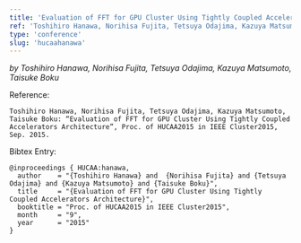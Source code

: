 ```yaml
---
title: 'Evaluation of FFT for GPU Cluster Using Tightly Coupled Accelerators Architecture'
ref: 'Toshihiro Hanawa, Norihisa Fujita, Tetsuya Odajima, Kazuya Matsumoto, Taisuke Boku: “Evaluation of FFT for GPU Cluster Using Tightly Coupled Accelerators Architecture”, Proc. of HUCAA2015 in IEEE Cluster2015, Sep. 2015.'
type: 'conference'
slug: 'hucaahanawa'
---
```


*by Toshihiro Hanawa, Norihisa Fujita, Tetsuya Odajima, Kazuya Matsumoto, Taisuke Boku*

Reference:
```
Toshihiro Hanawa, Norihisa Fujita, Tetsuya Odajima, Kazuya Matsumoto, Taisuke Boku: “Evaluation of FFT for GPU Cluster Using Tightly Coupled Accelerators Architecture”, Proc. of HUCAA2015 in IEEE Cluster2015, Sep. 2015.
```

Bibtex Entry:
```
@inproceedings { HUCAA:hanawa,
  author    = "{Toshihiro Hanawa} and  {Norihisa Fujita} and {Tetsuya Odajima} and {Kazuya Matsumoto} and {Taisuke Boku}",
  title     = "{Evaluation of FFT for GPU Cluster Using Tightly Coupled Accelerators Architecture}",
  booktitle = "Proc. of HUCAA2015 in IEEE Cluster2015",
  month	    = "9",
  year 	    = "2015"
}
```
